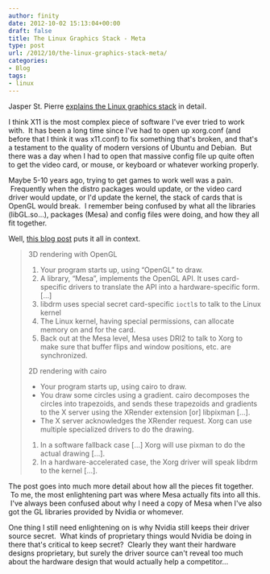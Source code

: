 ```yaml
---
author: finity
date: 2012-10-02 15:13:04+00:00
draft: false
title: The Linux Graphics Stack - Meta
type: post
url: /2012/10/the-linux-graphics-stack-meta/
categories:
- Blog
tags:
- linux
---
```


Jasper St. Pierre [explains the Linux graphics stack](http://blog.mecheye.net/2012/06/the-linux-graphics-stack/) in detail.

I think X11 is the most complex piece of software I've ever tried to work with.  It has been a long time since I've had to open up xorg.conf (and before that I think it was x11.conf) to fix something that's broken, and that's a testament to the quality of modern versions of Ubuntu and Debian.  But there was a day when I had to open that massive config file up quite often to get the video card, or mouse, or keyboard or whatever working properly.

Maybe 5-10 years ago, trying to get games to work well was a pain.  Frequently when the distro packages would update, or the video card driver would update, or I'd update the kernel, the stack of cards that is OpenGL would break.  I remember being confused by what all the libraries (libGL.so...), packages (Mesa) and config files were doing, and how they all fit together.

Well, [this blog post](http://blog.mecheye.net/2012/06/the-linux-graphics-stack/) puts it all in context.


> 3D rendering with OpenGL
> 
> >
> >
> 1. Your program starts up, using “OpenGL” to draw.
> 2. A library, “Mesa”, implements the OpenGL API. It uses card-specific drivers to translate the API into a hardware-specific form. [...]
> 3. libdrm uses special secret card-specific `ioctl`s to talk to the Linux kernel
> 4. The Linux kernel, having special permissions, can allocate memory on and for the card.
> 5. Back out at the Mesa level, Mesa uses DRI2 to talk to Xorg to make sure that buffer flips and window positions, etc. are synchronized.
> 
> 2D rendering with cairo
> 
> * Your program starts up, using cairo to draw.
> * You draw some circles using a gradient. cairo decomposes the circles into trapezoids, and sends these trapezoids and gradients to the X server using the XRender extension [or] libpixman [...].
> * The X server acknowledges the XRender request. Xorg can use multiple specialized drivers to do the drawing.
> 
> 1. In a software fallback case [...] Xorg will use pixman to do the actual drawing [...].
> 2. In a hardware-accelerated case, the Xorg driver will speak libdrm to the kernel [...].



The post goes into much more detail about how all the pieces fit together.  To me, the most enlightening part was where Mesa actually fits into all this.  I've always been confused about why I need a copy of Mesa when I've also got the GL libraries provided by Nvidia or whomever.

One thing I still need enlightening on is why Nvidia still keeps their driver source secret.  What kinds of proprietary things would Nvidia be doing in there that's critical to keep secret?  Clearly they want their hardware designs proprietary, but surely the driver source can't reveal too much about the hardware design that would actually help a competitor...
